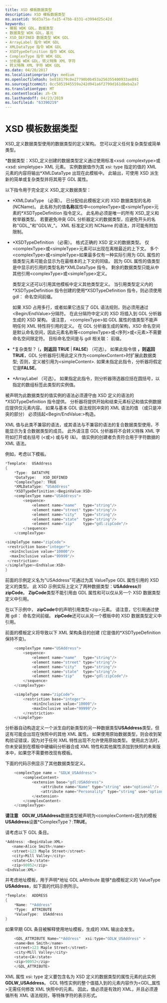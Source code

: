 ```yaml
---
title: XSD 模板数据类型
description: XSD 模板数据类型
ms.assetid: 96d3a75a-fa15-47bb-8331-e3994d25c42d
keywords:
- 模板 WDK GDL，数据类型
- 数据类型 WDK GDL，基元
- XSD_DEFINED 数据类型 WDK GDL
- ArrayLabel 指令 WDK GDL
- XMLDataType 指令 WDK GDL
- XSDTypeDefinition 指令 WDK GDL
- ComplexType 指令 WDK GDL
- 分析器 WDK GDL，转义特殊 XML 字符
- 转义特殊 XML 字符 WDK GDL
ms.date: 04/20/2017
ms.localizationpriority: medium
ms.openlocfilehash: be818179c0e27790b0b453a256355400933ae891
ms.sourcegitcommit: 0cc5051945559a242d941a6f2799d161d8eba2a7
ms.translationtype: MT
ms.contentlocale: zh-CN
ms.lasthandoff: 04/23/2019
ms.locfileid: "63390219"
---
```

# <a name="xsd-template-data-types"></a>XSD 模板数据类型


XSD\_定义数据类型使用的数据类型的定义架构。 您可以定义任何复杂类型或简单类型。

\*数据类型：XSD\_定义创建的数据类型定义通过使用标准&lt;xsd: complextype&gt;或&lt;xsd: simpletype&gt; XML 元素。 实例数据值作为其 xsi: type 指定的值的 XML 元素的内容将输出\*XMLDataType 出现在此模板中。 此输出，可使用 XSD 派生新的简单或复杂类型并将其用于 GDL 属性。

以下指令用于完全定义 XSD\_定义数据类型：

-   \*XMLDataType （必需）。 已分配给此模板定义的 XSD 数据类型的名称 (NCName)。 此名称为的值**名称**属性中&lt;complexType&gt;或&lt;simpleType&gt;元素的\*XSDTypeDefinition 指令定义。 此名称必须是唯一的所有 XSD\_定义和枚举器类型。 若要避免冲突 GDL 分析器定义的数据类型，应避免开头的名称"GDL\_"和"GDLW\_"。 XML 标准定义的 NCName 的语法，并可能有附加限制。

-   \*XSDTypeDefinition （必需）。 格式正确的 XSD 定义的数据类型。 仅&lt;complexType&gt;或&lt;simpleType&gt;元素可以出现在离根最近的上下文。 多个&lt;complexType&gt;或&lt;simpleType&gt;如果最多仅有一种实际引用为 GDL 属性的值类型元素可能会显示为在最根本的上下文的同级。 因为 GDL 属性的值类型是中显示的引用的类型名称\*XMLDataType 指令。 剩余的数据类型只能从中其他引用&lt;complexType&gt;或&lt;simpleType&gt;定义。

    类型定义还可以引用其他模板中定义其他类型定义。 当引用类型定义内的\*XSDTypeDefinition 指令创建的使用\*XSDTypeDefinition 指令，则必须使用 gdl： 命名空间前缀。

    如果 XSD 占用多行，或者如果它违反了 GDL 语法规则，则必须用通过&lt;Begin/EndValue&gt;分隔符。 在此分隔符中定义的 XSD 将插入到 GDL 分析器生成的 XSD 架构。 请注意， &lt;complexType&gt;如 GDL 属性的值类型不能声明任何 XML 特性将引用的定义。 在 GDL 分析器生成的架构，XSD 命名空间是默认命名空间，因此元素名称等&lt;complexType&gt;或&lt;序列&gt;或&lt;元素&gt;不需要命名空间限定符。 目标命名空间是与 gdl 相关联： 前缀。

-   \*复杂类型？ (**，则返回 TRUE** | **FALSE**) （可选）。 如果此指令很 **，则返回 TRUE**，GDL 分析器将引用此定义作为&lt;complexContent&gt;时扩展此数据类型; 否则，定义被引用为&lt;simpleContent&gt;. 如果未指定此指令，分析器将假定它是**FALSE**。

-   \*ArrayLabel （可选）。 如果指定此指令，则分析器筛选器应括在圆括号，以指定的数组标签此类型的实例值。

被声明为此数据类型的值实例的语法必须遵守由 XSD 定义的语法的\*XSDTypeDefinition 指令提供。 分析器将提供开始和结束元素标记和值实例数据应提供仅元素内容。 如果与基本 GDL 语法规则冲突的 XML 语法的值 （或只是冲突的部分） 必须括起&lt;Begin/EndValue:&gt;构造。

XML 值与此类不兼容的语法，或其语法与不兼容的语法的复合数据类型使用，不能显示为复合数据类型的成员。 此外请注意 GDL 分析器将不会转义特殊 XML 字符如打开或右括号 (&lt;或&gt;) 或与号 (&)。 值实例的创建者负责符合用于字符数据的 XML 语法。

例如，考虑以下模板。

```cpp
*Template:  USAddress
{
    *Type:  DATATYPE
    *DataType:   XSD_DEFINED
    *ComplexType?: TRUE
    *XMLDataType: "USAddress"
    *XSDTypeDefinition:<BeginValue:XSD>
    <complexType name="USAddress">
        <sequence>
            <element name="name"   type="string"/>
            <element name="street" type="string"/>
            <element name="city"   type="string"/>
            <element name="state"  type="string"/>
            <element name="zip"    type="gdl:zipCode"/>
        </sequence>
    </complexType>

<simpleType name="zipCode">
 <restriction base="integer">
  <minInclusive value="10000"/>
  <maxInclusive value="99999"/>
 </restriction>
</simpleType><EndValue:XSD>
}
```

前面的示例定义名为"USAddress"可通过为其 ValueType GDL 属性引用的 XSD 定义的类型。 此 XSD 示例实际上定义了两种数据类型：**USAddress**并**zipCode**。 **ZipCode**类型不能引用由 GDL 属性和可以仅从另一个 XSD 数据类型定义中引用。

在以下示例中， **zipCode**中的声明引用类型&lt;zip&gt;元素。 请注意，它引用通过使用 gdl： 命名空间前缀。 **zipCode**还可以从另一个模板中的 XSD 数据类型定义中引用。

前面的模板定义将导致以下 XML 架构条目的创建 (它是值的\*XSDTypeDefinition 保持不变)。

```cpp
    <complexType name="USAddress">
        <sequence>
            <element name="name"   type="string"/>
            <element name="street" type="string"/>
            <element name="city"   type="string"/>
            <element name="state"  type="string"/>
            <element name="zip"    type="gdl:zipCode"/>
        </sequence>
    </complexType>

    <simpleType name="zipCode">
        <restriction base="integer">
            <minInclusive value="10000"/>
            <maxInclusive value="99999"/>
        </restriction>
    </simpleType>
```

分析器自动构造定义一个派生自的新类型的另一种数据类型**USAddress**类型，但这有可能会出现在快照中的其他 XML 属性。 如果使用原始数据类型，则会收到架构验证错误，因为对于任何 XML 特性出现不允许使用原始类型。 使用此方法时，你未安装到在模板中硬编码分析器合成 XML 特性和其他属性添加到快照的未来版本中，如果您不需要修改现有模板。

下面的代码示例显示了其他数据类型定义。

```cpp
    <complexType name = "GDLW_USAddress">
        <complexContent>
            <extension base="gdl:USAddress">
                <attribute name="Name" type="string" use="optional"/>
                <attribute name="Personality" type="string" use="optional"/>
            </extension>
        </complexContent>
    </complexType>
```

**请注意**   **GDLW\_USAddress**数据类型被声明为&lt;complexContent&gt;因为的模板**USAddress**设置\*ComplexType？:**TRUE**。

 

请考虑以下 GDL 条目。

```cpp
*Address: <BeginValue:XML> 
   <name>Alice Smith</name>
   <street>123 Maple Street</street>
   <city>Mill Valley</city>
   <state>CA</state>
   <zip>90952</zip>
<EndValue:XML>
```

并考虑地址模板，用于声明\*地址 GDL aAttribute 能够\*由模板定义的 ValueType **USAddress**，如下面的代码示例所示。

```cpp
*Template:  ADDRESS
{
    *Name: "*Address"
    *Type:  ATTRIBUTE
    *ValueType:  USAddress
}
```

如果早期 GDL 条目被解释使用地址模板，生成的 XML 输出会发生。

```cpp
    <GDL_ATTRIBUTE Name="*Address"  xsi:type="GDLW_USAddress" >
    <name>Ben Smith</name>
    <street>123 Maple Street</street>
    <city>Mill Valley</city>
    <state>CA</state>
    <zip>90952</zip>
    </GDL_ATTRIBUTE>
```

XML 属性 xsi: type 定义要包含名为 XSD 定义的数据类型的属性元素的此实例**GDLW\_USAddress**。 GDL 特性实例的整个值插入到的元素内容作为&lt;GDL\_属性&gt;无需任何修改 XML 快照中的元素。 因此，值必须是有效的 XML，并且必须遵循所有 XML 语法规则，等特殊字符的表示形式。

 

 




